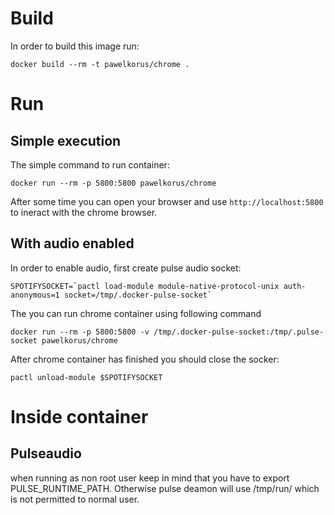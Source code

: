 # Build

In order to build this image run:
```
docker build --rm -t pawelkorus/chrome .
```

# Run

## Simple execution
The simple command to run container:
```
docker run --rm -p 5800:5800 pawelkorus/chrome
```
After some time you can open your browser and use `http://localhost:5800` to ineract with the chrome browser.

## With audio enabled
In order to enable audio, first create pulse audio socket:
```
SPOTIFYSOCKET=`pactl load-module module-native-protocol-unix auth-anonymous=1 socket=/tmp/.docker-pulse-socket`
```

The you can run chrome container using following command
```
docker run --rm -p 5800:5800 -v /tmp/.docker-pulse-socket:/tmp/.pulse-socket pawelkorus/chrome
```

After chrome container has finished you should close the socker:
```
pactl unload-module $SPOTIFYSOCKET
```
# Inside container

## Pulseaudio

when running as non root user keep in mind that you have to export PULSE_RUNTIME_PATH. Otherwise pulse deamon will use /tmp/run/ which is not permitted to normal user.